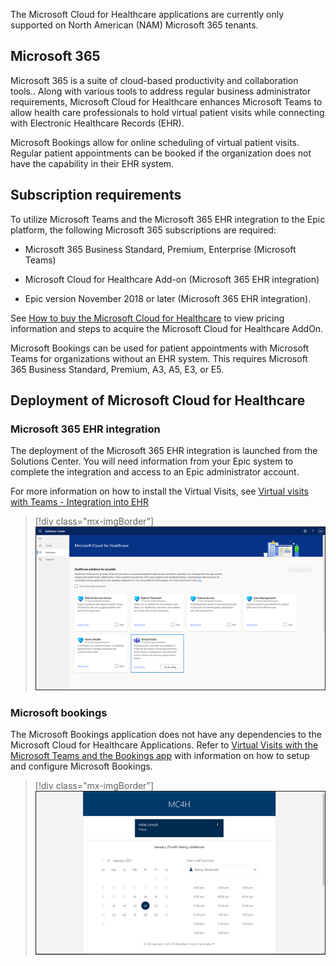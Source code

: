 The Microsoft Cloud for Healthcare applications are currently only supported on North American (NAM) Microsoft 365 tenants. 

## Microsoft 365

Microsoft 365 is a suite of cloud-based productivity and collaboration tools.. Along with various tools to address regular business administrator requirements, Microsoft Cloud for Healthcare enhances Microsoft Teams to allow health care professionals to hold virtual patient visits while connecting with Electronic Healthcare Records (EHR).

Microsoft Bookings allow for online scheduling of virtual patient visits. Regular patient appointments can be booked if the organization does not have the capability in their EHR system.

## Subscription requirements

To utilize Microsoft Teams and the Microsoft 365 EHR integration to the Epic platform, the following Microsoft 365 subscriptions are required:

-   Microsoft 365 Business Standard, Premium, Enterprise (Microsoft Teams)

-   Microsoft Cloud for Healthcare Add-on (Microsoft 365 EHR integration)

-   Epic version November 2018 or later (Microsoft 365 EHR integration).

See [How to buy the Microsoft Cloud for Healthcare](https://docs.microsoft.com/industry/healthcare/buy/?azure-portal=true) to view pricing information and steps to acquire the Microsoft Cloud for Healthcare AddOn.

Microsoft Bookings can be used for patient appointments with Microsoft Teams for organizations without an EHR system. This requires Microsoft 365 Business Standard, Premium, A3, A5, E3, or E5.

## Deployment of Microsoft Cloud for Healthcare

### Microsoft 365 EHR integration

The deployment of the Microsoft 365 EHR integration is launched from the Solutions Center. You will need information from your Epic system to complete the integration and access to an Epic administrator account.

For more information on how to install the Virtual Visits, see [Virtual visits with Teams - Integration into EHR](https://docs.microsoft.com/MicrosoftTeams/expand-teams-across-your-org/healthcare/ehr-admin/?azure-portal=true)

> [!div class="mx-imgBorder"]
> [![Screenshot showing the Microsoft cloud for Healthcare solutions, with the Virtual Visits solution highlighted.](../media/virtual-visits.png)](../media/virtual-visits.png#lightbox)

### Microsoft bookings

The Microsoft Bookings application does not have any dependencies to the Microsoft Cloud for Healthcare Applications. Refer to [Virtual Visits with the Microsoft Teams and the Bookings app](https://docs.microsoft.com/microsoftteams/bookings-app-admin/?azure-portal=true) with information on how to setup and configure Microsoft Bookings.

> [!div class="mx-imgBorder"]
> [![Screenshot showing booking for Nancy Anderson.](../media/booking-application.png)](../media/booking-application.png#lightbox)
